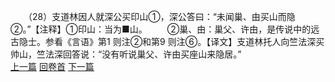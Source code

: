 　　（28）支道林因人就深公买印山①，深公答曰：“未闻巢、由买山而隐②。”【注释】①印山：当为■山。
　　②巢、由：巢父、许由，是传说中的远古隐士。参看《言语》第1 则注②和第9 则注⑥。【译文】支道林托人向竺法深买帅山，竺法深回答说：“没有听说巢父、许由买座山来隐居。”
<br>[上一篇](25_27) [回卷首](25_00) [下一篇](25_29)
